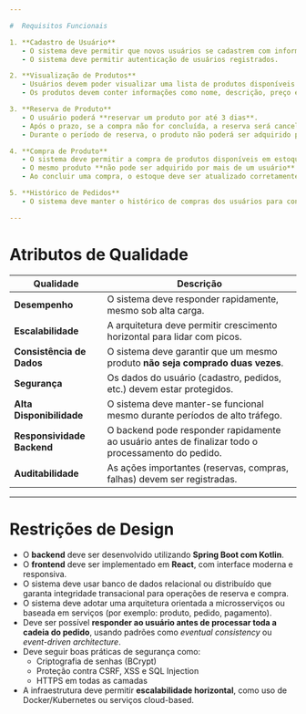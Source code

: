 ```yaml
---

#  Requisitos Funcionais

1. **Cadastro de Usuário**
   - O sistema deve permitir que novos usuários se cadastrem com informações como nome, e-mail e senha.
   - O sistema deve permitir autenticação de usuários registrados.

2. **Visualização de Produtos**
   - Usuários devem poder visualizar uma lista de produtos disponíveis no sistema.
   - Os produtos devem conter informações como nome, descrição, preço e disponibilidade em estoque.

3. **Reserva de Produto**
   - O usuário poderá **reservar um produto por até 3 dias**.
   - Após o prazo, se a compra não for concluída, a reserva será cancelada automaticamente.
   - Durante o período de reserva, o produto não poderá ser adquirido por outros usuários.

4. **Compra de Produto**
   - O sistema deve permitir a compra de produtos disponíveis em estoque.
   - O mesmo produto **não pode ser adquirido por mais de um usuário**.
   - Ao concluir uma compra, o estoque deve ser atualizado corretamente.

5. **Histórico de Pedidos**
   - O sistema deve manter o histórico de compras dos usuários para consulta posterior.

---
```


#  Atributos de Qualidade

| Qualidade                     | Descrição                                                                 |
|------------------------------|---------------------------------------------------------------------------|
| **Desempenho**               | O sistema deve responder rapidamente, mesmo sob alta carga.               |
| **Escalabilidade**           | A arquitetura deve permitir crescimento horizontal para lidar com picos. |
| **Consistência de Dados**    | O sistema deve garantir que um mesmo produto **não seja comprado duas vezes**. |
| **Segurança**                | Os dados do usuário (cadastro, pedidos, etc.) devem estar protegidos.    |
| **Alta Disponibilidade**     | O sistema deve manter-se funcional mesmo durante períodos de alto tráfego.|
| **Responsividade Backend**   | O backend pode responder rapidamente ao usuário antes de finalizar todo o processamento do pedido. |
| **Auditabilidade**           | As ações importantes (reservas, compras, falhas) devem ser registradas.  |

---

#  Restrições de Design

- O **backend** deve ser desenvolvido utilizando **Spring Boot com Kotlin**.
- O **frontend** deve ser implementado em **React**, com interface moderna e responsiva.
- O sistema deve usar banco de dados relacional ou distribuído que garanta integridade transacional para operações de reserva e compra.
- O sistema deve adotar uma arquitetura orientada a microsserviços ou baseada em serviços (por exemplo: produto, pedido, pagamento).
- Deve ser possível **responder ao usuário antes de processar toda a cadeia do pedido**, usando padrões como *eventual consistency* ou *event-driven architecture*.
- Deve seguir boas práticas de segurança como:
  - Criptografia de senhas (BCrypt)
  - Proteção contra CSRF, XSS e SQL Injection
  - HTTPS em todas as camadas
- A infraestrutura deve permitir **escalabilidade horizontal**, como uso de Docker/Kubernetes ou serviços cloud-based.


